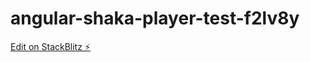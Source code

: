 # angular-shaka-player-test-f2lv8y

[Edit on StackBlitz ⚡️](https://stackblitz.com/edit/angular-shaka-player-test-f2lv8y)